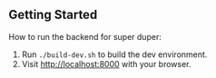 ## Getting Started

How to run the backend for super duper:

1. Run `./build-dev.sh` to build the dev environment.
2. Visit [http://localhost:8000](http://localhost:8000) with your browser.
